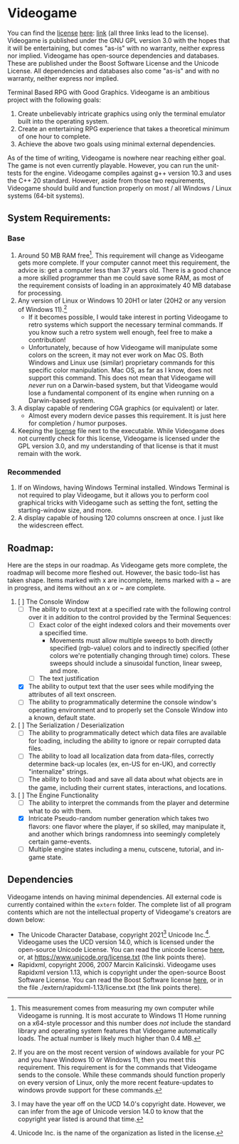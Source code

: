 # Videogame
You can find the [license](./LICENSE) [here](./LICENSE): [link](./LICENSE)
(all three links lead to the license). Videogame is published under the GNU GPL
version 3.0 with the hopes that it will be entertaining, but comes "as-is" with
no warranty, neither express nor implied. Videogame has open-source
dependencies and databases. These are published under the Boost Software License
and the Unicode License. All dependencies and databases also come "as-is" and 
with no warranty, neither express nor implied.

 Terminal Based RPG with Good Graphics. Videogame is an ambitious project with 
 the following goals:

 1. Create unbelievably intricate graphics using only the terminal emulator 
 built into the operating system.
 2. Create an entertaining RPG experience that takes a theoretical minimum of 
 one hour to complete.
 3. Achieve the above two goals using minimal external dependencies.

 As of the time of writing, Videogame is nowhere near reaching either goal. The
 game is not even currently playable. However, you can run the unit-tests for 
 the engine. Videogame compiles against g++ version 10.3 and uses the C++ 20 
 standard. However, aside from those two requirements, Videogame should build
 and function properly on most / all Windows / Linux systems (64-bit systems).


## System Requirements:
### Base
1. Around 50 MB RAM free[^1]. This requirement will change as Videogame gets more
complete. If your computer cannot meet this requirement, the advice is: get a 
computer less than 37 years old. There is a good chance a more skilled programmer
than me could save some RAM, as most of the requirement consists of loading in an
approximately 40 MB database for processing.
2. Any version of Linux or Windows 10 20H1 or later (20H2 or any version of 
Windows 11).[^2]
   - If it becomes possible, I would take interest in porting Videogame to retro
   systems which support the necessary terminal commands. If you know such a 
   retro system well enough, feel free to make a contribution!
   - Unfortunately, because of how Videogame will manipulate some colors on the 
   screen, it may not ever work on Mac OS. Both Windows and Linux use (similar)
   proprietary commands for this specific color manipulation. Mac OS, as far as
   I know, does not support this command. This does not mean that Videogame will
   *never* run on a Darwin-based system, but that Videogame would lose a fundamental
   component of its engine when running on a Darwin-based system.
3. A display capable of rendering CGA graphics (or equivalent) or later.
   - Almost every modern device passes this requirement. It is just here for 
   completion / humor purposes.
4. Keeping the [license](./LICENSE) file next to the executable. While Videogame
does not currently check for this license, Videogame is licensed under the GPL
version 3.0, and my understanding of that license is that it must remain with the
work.
### Recommended
1. If on Windows, having Windows Terminal installed. Windows Terminal is not 
required to play Videogame, but it allows you to perform cool graphical tricks
with Videogame such as setting the font, setting the starting-window size, and
more.
2. A display capable of housing 120 columns onscreen at once. I just like the
widescreen effect.

[^1]: This measurement comes from measuring my own computer while Videogame is 
running. It is most accurate to Windows 11 Home running on a x64-style processor
and this number does *not* include the standard library and operating system 
features that Videogame automatically loads. The actual number is likely much
higher than 0.4 MB.

[^2]: If you are on the most recent version of windows available for your PC and
you have Windows 10 or Windows 11, then you meet this requirement. This requirement
is for the commands that Videogame sends to the console. While these commands 
should function properly on every version of Linux, only the more recent
feature-updates to windows provde support for these commands.

## Roadmap:
Here are the steps in our roadmap. As Videogame gets more complete, the roadmap
will become more fleshed out. However, the basic todo-list has taken shape. Items
marked with x are incomplete, items marked with a ~ are in progress, and items
without an x or ~ are complete.

1. [ ] The Console Window
   - [ ] The ability to output text at a specified rate with the following 
   control over it in addition to the control provided by the Terminal Sequences:
      + [ ] Exact color of the eight indexed colors and their movements over 
      a specified time.
         * Movements must allow multiple sweeps to both directly specified (rgb-value)
         colors and to indirectly specified (other colors we're potentially changing
         through time) colors. These sweeps should include a sinusoidal function, 
         linear sweep, and more.
      + [ ] The text justification
   - [x] The ability to output text that the user sees while modifying the 
   attributes of all text onscreen.
   - [ ] The ability to programmatically determine the console window's operating
   environment and to properly set the Console Window into a known, default state.
2. [ ] The Serialization / Deserialization
   - [ ] The ability to programmatically detect which data files are available for
   loading, including the ability to ignore or repair corrupted data files.
   - [ ] The ability to load all localization data from data-files, correctly 
   determine back-up locales (ex, en-US for en-UK), and correctly "internalize"
   strings.
   - [ ] The ability to both load and save all data about what objects are in 
   the game, including their current states, interactions, and locations.
3. [ ] The Engine Functionality
   - [ ] The ability to interpret the commands from the player and determine 
   what to do with them.
   - [x] Intricate Pseudo-random number generation which takes two flavors: one 
   flavor where the player, if so skilled, may manipulate it, and another which
   brings randomness into seemingly completely certain game-events.
   - [ ] Multiple engine states including a menu, cutscene, tutorial, and in-game
   state.
## Dependencies
Videogame intends on having minimal dependencies. All external code is currently
contained within the `extern` folder. The complete list of all program contents
which are not the intellectual property of Videogame's creators are down below:

- The Unicode Character Database, copyright 2021[^3] Unicode Inc.[^4].
 Videogame uses the UCD version 14.0, which is licensed under the open-source
Unicode License. You can read the unicode license [here](https://www.unicode.org/license.txt),
or, at https://www.unicode.org/license.txt (the link points there).
- Rapidxml, copyright 2006, 2007 Marcin Kalicinski. Videogame uses Rapidxml 
version 1.13, which is copyright under the open-source Boost Software License. 
You can read the Boost Software license [here](./extern/rapidxml-1.13/license.txt),
or in the file ./extern/rapidxml-1.13/license.txt (the link points there).

[^3]: I may have the year off on the UCD 14.0's copyright date. However, we can
infer from the age of Unicode version 14.0 to know that the copyright year listed
is around that time.

[^4]: Unicode Inc. is the name of the organization as listed in the license.